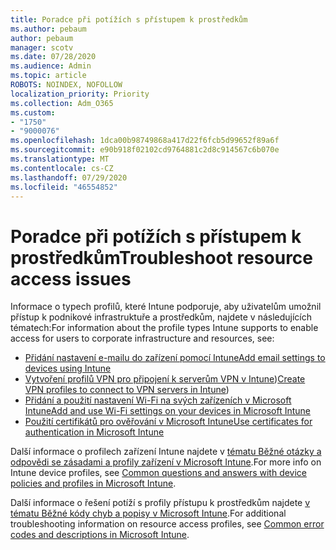 ```yaml
---
title: Poradce při potížích s přístupem k prostředkům
ms.author: pebaum
author: pebaum
manager: scotv
ms.date: 07/28/2020
ms.audience: Admin
ms.topic: article
ROBOTS: NOINDEX, NOFOLLOW
localization_priority: Priority
ms.collection: Adm_O365
ms.custom:
- "1750"
- "9000076"
ms.openlocfilehash: 1dca00b98749868a417d22f6fcb5d99652f89a6f
ms.sourcegitcommit: e90b918f02102cd9764881c2d8c914567c6b070e
ms.translationtype: MT
ms.contentlocale: cs-CZ
ms.lasthandoff: 07/29/2020
ms.locfileid: "46554852"
---
```

# <a name="troubleshoot-resource-access-issues"></a><span data-ttu-id="51366-102">Poradce při potížích s přístupem k prostředkům</span><span class="sxs-lookup"><span data-stu-id="51366-102">Troubleshoot resource access issues</span></span>

<span data-ttu-id="51366-103">Informace o typech profilů, které Intune podporuje, aby uživatelům umožnil přístup k podnikové infrastruktuře a prostředkům, najdete v následujících tématech:</span><span class="sxs-lookup"><span data-stu-id="51366-103">For information about the profile types Intune supports to enable access for users to corporate infrastructure and resources, see:</span></span>

- [<span data-ttu-id="51366-104">Přidání nastavení e-mailu do zařízení pomocí Intune</span><span class="sxs-lookup"><span data-stu-id="51366-104">Add email settings to devices using Intune</span></span>](https://docs.microsoft.com/intune/email-settings-configure)
- <span data-ttu-id="51366-105">[Vytvoření profilů VPN pro připojení k serverům VPN v Intune](https://docs.microsoft.com/intune/vpn-settings-configure))</span><span class="sxs-lookup"><span data-stu-id="51366-105">[Create VPN profiles to connect to VPN servers in Intune](https://docs.microsoft.com/intune/vpn-settings-configure))</span></span>
- [<span data-ttu-id="51366-106">Přidání a použití nastavení Wi-Fi na svých zařízeních v Microsoft Intune</span><span class="sxs-lookup"><span data-stu-id="51366-106">Add and use Wi-Fi settings on your devices in Microsoft Intune</span></span>](https://docs.microsoft.com/intune/wi-fi-settings-configure)
- [<span data-ttu-id="51366-107">Použití certifikátů pro ověřování v Microsoft Intune</span><span class="sxs-lookup"><span data-stu-id="51366-107">Use certificates for authentication in Microsoft Intune</span></span>](https://docs.microsoft.com/intune/certificates-configure)

<span data-ttu-id="51366-108">Další informace o profilech zařízení Intune najdete v [tématu Běžné otázky a odpovědi se zásadami a profily zařízení v Microsoft Intune](https://docs.microsoft.com/intune/device-profile-troubleshoot).</span><span class="sxs-lookup"><span data-stu-id="51366-108">For more info on Intune device profiles, see [Common questions and answers with device policies and profiles in Microsoft Intune](https://docs.microsoft.com/intune/device-profile-troubleshoot).</span></span>

<span data-ttu-id="51366-109">Další informace o řešení potíží s profily přístupu k prostředkům najdete [v tématu Běžné kódy chyb a popisy v Microsoft Intune](https://docs.microsoft.com/intune/troubleshoot-company-resource-access-problems).</span><span class="sxs-lookup"><span data-stu-id="51366-109">For additional troubleshooting information on resource access profiles, see [Common error codes and descriptions in Microsoft Intune](https://docs.microsoft.com/intune/troubleshoot-company-resource-access-problems).</span></span>